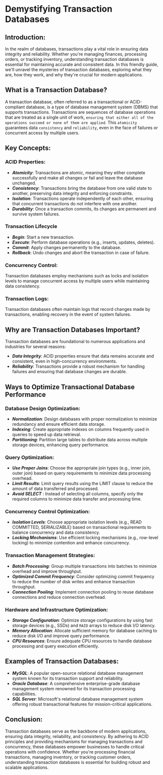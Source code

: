 # Demystifying Transaction Databases

## Introduction:

In the realm of databases, transactions play a vital role in ensuring data integrity and reliability. Whether you're managing finances, processing orders, or tracking inventory, understanding transaction databases is essential for maintaining accurate and consistent data. In this friendly guide, we'll unravel the mysteries of transaction databases, exploring what they are, how they work, and why they're crucial for modern applications.

## What is a Transaction Database?

A transaction database, often referred to as a transactional or ACID-compliant database, is a type of database management system (DBMS) that supports transactions. Transactions are sequences of database operations that are treated as a single unit of work, `ensuring that either all of the operations succeed or none of them are applied`. This `atomicity` guarantees data `consistency` and `reliability`, even in the face of failures or concurrent access by multiple users.

## Key Concepts:
### ACID Properties:
+ ***Atomicity***: Transactions are atomic, meaning they either complete successfully and make all changes or fail and leave the database unchanged.
+ ***Consistency***: Transactions bring the database from one valid state to another, preserving data integrity and enforcing constraints.
+ ***Isolation***: Transactions operate independently of each other, ensuring that concurrent transactions do not interfere with one another.
+ ***Durability***: Once a transaction commits, its changes are permanent and survive system failures. 

### Transaction Lifecycle

+ ***Begin***: Start a new transaction.
+ ***Execute***: Perform database operations (e.g., inserts, updates, deletes).
+ ***Commit***: Apply changes permanently to the database.
+ ***Rollback***: Undo changes and abort the transaction in case of failure.

### Concurrency Control: 
Transaction databases employ mechanisms such as locks and isolation levels to manage concurrent access by multiple users while maintaining data consistency.
### Transaction Logs: 
Transaction databases often maintain logs that record changes made by transactions, enabling recovery in the event of system failures.


## Why are Transaction Databases Important?
Transaction databases are foundational to numerous applications and industries for several reasons:

+ ***Data Integrity***: ACID properties ensure that data remains accurate and consistent, even in high-concurrency environments.
+ ***Reliability***: Transactions provide a robust mechanism for handling failures and ensuring that database changes are durable.

## Ways to Optimize Transactional Database Performance
### Database Design Optimization:
+ ***Normalization***: Design databases with proper normalization to minimize redundancy and ensure efficient data storage.
+ ***Indexing***: Create appropriate indexes on columns frequently used in queries to speed up data retrieval.
+ ***Partitioning***: Partition large tables to distribute data across multiple storage devices, enhancing query performance.

### Query Optimization:

+ ***Use Proper Joins***: Choose the appropriate join types (e.g., inner join, outer join) based on query requirements to minimize data processing overhead.
+ ***Limit Results***: Limit query results using the LIMIT clause to reduce the amount of data transferred and processed.
+ ***Avoid SELECT*** : Instead of selecting all columns, specify only the required columns to minimize data transfer and processing time.

### Concurrency Control Optimization:

+ ***Isolation Levels***: Choose appropriate isolation levels (e.g., READ COMMITTED, SERIALIZABLE) based on transactional requirements to balance concurrency and data consistency.
+ ***Locking Mechanisms***: Use efficient locking mechanisms (e.g., row-level locking) to minimize contention and enhance concurrency.

### Transaction Management Strategies:

+ ***Batch Processing***: Group multiple transactions into batches to minimize overhead and improve throughput.
+ ***Optimized Commit Frequency***: Consider optimizing commit frequency to reduce the number of disk writes and enhance transaction throughput.
+ ***Connection Pooling***: Implement connection pooling to reuse database connections and reduce connection overhead.

### Hardware and Infrastructure Optimization:

+ ***Storage Configuration***: Optimize storage configurations by using fast storage devices (e.g., SSDs) and `RAID` arrays to reduce disk I/O latency.
+ ***Memory Allocation***: Allocate sufficient memory for database caching to reduce disk I/O and improve query performance.
+ ***CPU Resources***: Ensure adequate CPU resources to handle database processing and query execution efficiently.


## Examples of Transaction Databases:

+ ***MySQL***: A popular open-source relational database management system known for its transaction support and reliability.
+ ***Oracle Database***: A comprehensive enterprise-grade database management system renowned for its transaction processing capabilities.
+ ***SQL Server***: Microsoft's relational database management system offering robust transactional features for mission-critical applications.


## Conclusion:
Transaction databases serve as the backbone of modern applications, ensuring data integrity, reliability, and consistency. By adhering to ACID principles and providing mechanisms for managing transactions and concurrency, these databases empower businesses to handle critical operations with confidence. Whether you're processing financial transactions, managing inventory, or tracking customer orders, understanding transaction databases is essential for building robust and scalable applications.